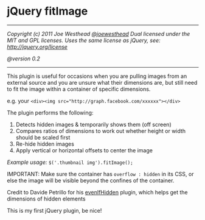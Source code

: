 # jQuery fitImage

***
*Copyright (c) 2011 Joe Westhead [@joewesthead](http://twitter.com/joewesthead)
Dual licensed under the MIT and GPL licenses.
Uses the same license as jQuery, see:
http://jquery.org/license*

*@version 0.2*
***

This plugin is useful for occasions when you are pulling images from an external source
and you are unsure what their dimensions are, but still need to fit the image within a
container of specific dimensions.

e.g. your `<div><img src="http://graph.facebook.com/xxxxxx"></div>`

The plugin performs the following:
1. Detects hidden images & temporarily shows them (off screen)
2. Compares ratios of dimensions to work out whether height or width should be scaled first
3. Re-hide hidden images
4. Apply vertical or horizontal offsets to center the image


*Example usage:*
`$('.thumbnail img').fitImage();`

IMPORTANT: Make sure the container has `overflow : hidden` in its CSS,
or else the image will be visible beyond the confines of the container.

Credit to Davide Petrillo for his [evenIfHidden](http://petr.illodavi.de/jquery.evenIfHidden/jquery.evenifhidden.js) plugin, which helps get the dimensions of hidden elements

This is my first jQuery plugin, be nice!